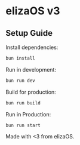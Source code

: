 # elizaOS v3

## Setup Guide

Install dependencies:

```bash
bun install
```

Run in development:

```bash
bun run dev
```

Build for production:

```bash
bun run build
```

Run in Production:

```
bun run start
```

Made with <3 from elizaOS.
